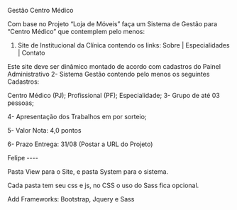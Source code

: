 Gestão Centro Médico

Com base no Projeto “Loja de Móveis” faça um Sistema de Gestão para “Centro Médico” que contemplem pelo menos:


1) Site de Institucional da Clínica contendo os links: Sobre | Especialidades | Contato

Este site deve ser dinâmico montado de acordo com cadastros do Painel Administrativo
 2- Sistema Gestão contendo pelo menos os seguintes Cadastros:

Centro Médico (PJ);
Profissional (PF);
Especialidade;
3- Grupo de até 03 pessoas;

4- Apresentação dos Trabalhos em por sorteio;

5- Valor Nota: 4,0 pontos

6- Prazo Entrega: 31/08 (Postar a URL do Projeto)

Felipe ----

Pasta View para o Site, e pasta System para o sistema.

Cada pasta tem seu css e js, no CSS o uso do Sass fica opcional.

Add Frameworks: Bootstrap, Jquery e Sass